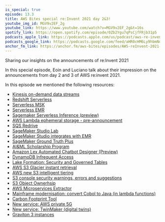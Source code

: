 ```yaml
---
is_special: true
episode: 13.3
title: AWS Bites special re:Invent 2021 day 2&3!
youtube_img_id: MGV9v2EF_2g
youtube_link: https://www.youtube.com/watch?v=MGV9v2EF_2g&t=16s
spotify_link: https://open.spotify.com/episode/0Zb2Ygu7qPsCjfFRjb31p5
podcasts_apple_link: https://podcasts.apple.com/us/podcast/aws-re-invent-2021-day-2-3-special/id1585489017?i=1000543744146
podcasts_google_link: https://podcasts.google.com/feed/aHR0cHM6Ly9hbmNob3IuZm0vcy82YTMzMTJhMC9wb2RjYXN0L3Jzcw/episode/YTUzM2I5NzEtNTM1NS00MDgzLWE4ZDEtZDYyZDZkMjVjYWQx?sa=X&ved=0CAUQkfYCahcKEwjQ4fnhqPX3AhUAAAAAHQAAAAAQAQ
anchor_fm_link: https://anchor.fm/aws-bites/episodes/AWS-reInvent-2021-Day-23-Special-e1b4vm9
---
```



Sharing our insights on the announcements of re:Invent 2021

In this special episode, Eoin and Luciano talk about their impression on the announcements from day 2 and 3 of AWS re:invent 2021.
   
In this episode we mentioned the following resources:

  - [Kinesis on-demand data streams](https://aws.amazon.com/about-aws/whats-new/2021/11/amazon-kinesis-data-streams-on-demand/) 
  - [Redshift Serverless](https://aws.amazon.com/about-aws/whats-new/2021/11/amazon-redshift-serverless/)
  - [Serverless MSK](https://aws.amazon.com/about-aws/whats-new/2021/11/amazon-msk-serverless-public-preview/)
  - [Serverless EMR](https://aws.amazon.com/blogs/big-data/announcing-amazon-emr-serverless-preview-run-big-data-applications-without-managing-servers/)
  - [Sagemaker Serverless Inference (preview)](https://aws.amazon.com/about-aws/whats-new/2021/12/amazon-sagemaker-serverless-inference/) 
  - [AWS Lambda ephemeral storage - pre-announcement](https://twitter.com/julian_wood/status/1465842874457763840)
  - [SQS Redrive](https://aws.amazon.com/blogs/aws/enhanced-dlq-management-sqs/)
  - [SageMaker Studio Lab](https://aws.amazon.com/about-aws/whats-new/2021/12/amazon-sagemaker-studio-lab-no-configuration-ml-service/)
  - [SageMaker Studio integrates with EMR](https://aws.amazon.com/about-aws/whats-new/2021/12/amazon-sagemaker-studio-data-notebook-integration-emr/)
  - [SageMaker Ground Truth Plus](https://aws.amazon.com/about-aws/whats-new/2021/12/amazon-sagemaker-ground-truth-plus/)
  - [AI&ML Scholarship Program](https://aws.amazon.com/about-aws/whats-new/2021/12/aws-ai-ml-scholarship-program-intel-udacity-workforce/) 
  - [Amazon Lex Automated Chatbot Designer (Preview)](https://aws.amazon.com/about-aws/whats-new/2021/12/amazon-lex-automated-chatbox-designer/)
  - [DynamoDB Infrequent Access](https://aws.amazon.com/about-aws/whats-new/2021/12/amazon-dynamodb-standard-infrequent-access-table-class/)
  - [Lake Formation: Security and Governed Tables](https://aws.amazon.com/about-aws/whats-new/2021/11/amazon-athena-lake-formation-security-table-features/)
  - [AWS S3 Glacier instant retrieval](https://aws.amazon.com/about-aws/whats-new/2021/11/amazon-s3-glacier-instant-retrieval-storage-class/) 
  - [AWS new S3 intelligent tiering](https://aws.amazon.com/about-aws/whats-new/2021/11/amazon-cloudwatch-evidently-feature-experimentation-safer-launches/)
  - [S3 console security warnings, errors and suggestions](https://aws.amazon.com/about-aws/whats-new/2021/11/amazon-s3-console-warnings-errors-suggestions-iam-access-analyzer/)
  - [S3 Object Ownerhsip](https://aws.amazon.com/about-aws/whats-new/2021/11/amazon-s3-object-ownership-simplify-access-management-data-s3/)
  - [AWS Microservices Extractor](https://aws.amazon.com/microservice-extractor/)
  - [Mainframe modernisation: convert Cobol to Java (in lambda functions)](https://aws.amazon.com/about-aws/whats-new/2021/11/introducing-aws-mainframe-modernization/)
  - [Carbon Footprint Tool](https://www.aboutamazon.com/news/aws/aws-re-invent-2021-what-you-need-to-know)
  - [New service: AWS private 5G](https://aws.amazon.com/about-aws/whats-new/2021/11/preview-aws-private-5g/)
  - [New service: TwinMaker (digital twins)](https://aws.amazon.com/about-aws/whats-new/2021/11/aws-iot-twinmaker-build-digital-twins/)
  - [Graviton 3 instances](https://aws.amazon.com/about-aws/whats-new/2021/11/amazon-ec2-c7g-instances-aws-graviton3-processors/)